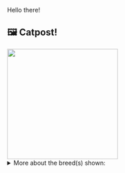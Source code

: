 Hello there!



## 🖼️ Catpost!

<sub>
    <img src="https://cdn2.thecatapi.com/images/Yt4_Z0aDC.jpg" height="256">
</sub>


<details>
<summary>More about the breed(s) shown:</summary>

Breed: York Chocolate

Description: York Chocolate cats are known to be true lap cats with a sweet temperament. They love to be cuddled and petted. Their curious nature makes them follow you all the time and participate in almost everything you do, even if it's related to water: unlike many other cats, York Chocolates love it.

Links:
<ul>
  <li>CFA None available</li>
  <li>Wikipedia https://en.wikipedia.org/wiki/York_Chocolate</li>
</ul> 

</details>
